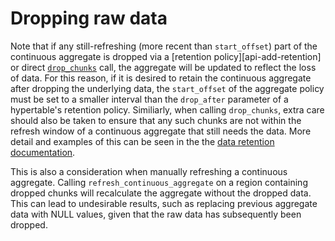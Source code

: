 # Dropping raw data

Note that if any still-refreshing (more recent than `start_offset`) part of the
continuous aggregate is dropped via a [retention policy][api-add-retention] or
direct [`drop_chunks`][api-drop-chunks] call, the aggregate will be updated to
reflect the loss of data. For this reason, if it is desired to retain the continuous
aggregate after dropping the underlying data, the `start_offset` of the aggregate
policy must be set to a smaller interval than the `drop_after` parameter of a
hypertable's retention policy. Similiarly, when calling `drop_chunks`, extra
care should also be taken to ensure that any such chunks are not within the
refresh window of a continuous aggregate that still needs the data.  More detail
and examples of this can be seen in the the [data retention documentation][retention-aggregate].

This is also a consideration when manually refreshing a continuous aggregate.
Calling `refresh_continuous_aggregate` on a region containing dropped chunks will
recalculate the aggregate without the dropped data. This can lead to undesirable
results, such as replacing previous aggregate data with NULL values, given that the
raw data has subsequently been dropped.



[api-drop-chunks]: /api/:currentVersion:/hypertable/drop_chunks
[retention-aggregate]: /how-to-guides/data-retention-with-continuous-aggregates/
